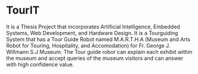# TourIT
It is a Thesis Project that incorporates Artificial Intelligence, Embedded Systems, Web Development, and Hardware Design.
It is a Tourguiding System that has a Tour Guide Robot named M.A.R.T.H.A (Museum and Arts Robot for Touring, Hospitality, and Accomodation) for Fr. George J. Willmann S.J Museum.
The Tour guide robor can explain each exhibit within the museum and accept queries of the museum visitors and can answer with high confidence value.
